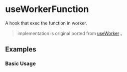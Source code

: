 # useWorkerFunction

A hook that exec the function in worker.

> implementation is original ported from [useWorker](https://github.com/alewin/useWorker) 。

## Examples

### Basic Usage

<demo src="./demo/demo1.vue"
  language="vue"
  title="Basic usage"
  desc="Click the two button. You can see the function executed in wroker does not affect the main thread animation.">
</demo>
